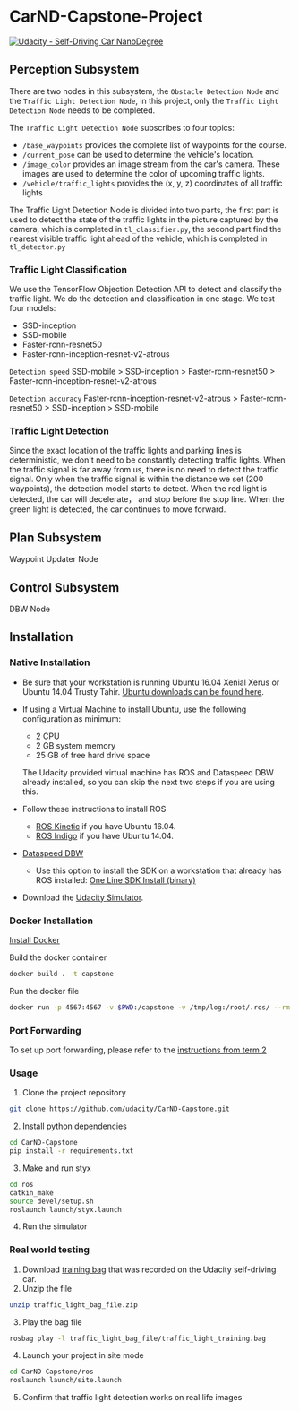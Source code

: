 # CarND-Capstone-Project
[![Udacity - Self-Driving Car NanoDegree](https://s3.amazonaws.com/udacity-sdc/github/shield-carnd.svg)](http://www.udacity.com/drive)

## Perception Subsystem

There are two nodes in this subsystem, the `Obstacle Detection Node` and the `Traffic Light Detection Node`, in this project, only the `Traffic Light Detection Node` needs to be completed.

The `Traffic Light Detection Node` subscribes to four topics:

* `/base_waypoints` provides the complete list of waypoints for the course.
* `/current_pose` can be used to determine the vehicle's location.
* `/image_color` provides an image stream from the car's camera. These images are used to determine the color of upcoming traffic lights.
* `/vehicle/traffic_lights` provides the (x, y, z) coordinates of all traffic lights

The Traffic Light Detection Node is divided into two parts, the first part is used to detect the state of the traffic lights in the picture captured by the camera, which is completed in `tl_classifier.py`, the second part find the nearest visible traffic light ahead of the vehicle, which is completed in `tl_detector.py`

### Traffic Light Classification

We use the TensorFlow Objection Detection API to detect and classify the traffic light. We do the detection and classification in one stage. We test four models:

* SSD-inception
* SSD-mobile
* Faster-rcnn-resnet50
* Faster-rcnn-inception-resnet-v2-atrous

`Detection speed` SSD-mobile > SSD-inception > Faster-rcnn-resnet50 > Faster-rcnn-inception-resnet-v2-atrous

`Detection accuracy` Faster-rcnn-inception-resnet-v2-atrous > Faster-rcnn-resnet50 > SSD-inception > SSD-mobile


### Traffic Light Detection

Since the exact location of the traffic lights and parking lines is deterministic, we don't need to be constantly detecting traffic lights. When the traffic signal is far away from us, there is no need to detect the traffic signal. Only when the traffic signal is within the distance we set (200 waypoints), the detection model starts to detect. When the red light is detected, the car will decelerate， and stop before the stop line. When the green light is detected, the car continues to move forward.

## Plan Subsystem


Waypoint Updater Node


## Control Subsystem


DBW Node

## Installation

### Native Installation

* Be sure that your workstation is running Ubuntu 16.04 Xenial Xerus or Ubuntu 14.04 Trusty Tahir. [Ubuntu downloads can be found here](https://www.ubuntu.com/download/desktop).
* If using a Virtual Machine to install Ubuntu, use the following configuration as minimum:
  * 2 CPU
  * 2 GB system memory
  * 25 GB of free hard drive space

  The Udacity provided virtual machine has ROS and Dataspeed DBW already installed, so you can skip the next two steps if you are using this.

* Follow these instructions to install ROS
  * [ROS Kinetic](http://wiki.ros.org/kinetic/Installation/Ubuntu) if you have Ubuntu 16.04.
  * [ROS Indigo](http://wiki.ros.org/indigo/Installation/Ubuntu) if you have Ubuntu 14.04.
* [Dataspeed DBW](https://bitbucket.org/DataspeedInc/dbw_mkz_ros)
  * Use this option to install the SDK on a workstation that already has ROS installed: [One Line SDK Install (binary)](https://bitbucket.org/DataspeedInc/dbw_mkz_ros/src/81e63fcc335d7b64139d7482017d6a97b405e250/ROS_SETUP.md?fileviewer=file-view-default)
* Download the [Udacity Simulator](https://github.com/udacity/CarND-Capstone/releases).

### Docker Installation

[Install Docker](https://docs.docker.com/engine/installation/)

Build the docker container

```bash
docker build . -t capstone
```

Run the docker file

```bash
docker run -p 4567:4567 -v $PWD:/capstone -v /tmp/log:/root/.ros/ --rm -it capstone
```

### Port Forwarding

To set up port forwarding, please refer to the [instructions from term 2](https://classroom.udacity.com/nanodegrees/nd013/parts/40f38239-66b6-46ec-ae68-03afd8a601c8/modules/0949fca6-b379-42af-a919-ee50aa304e6a/lessons/f758c44c-5e40-4e01-93b5-1a82aa4e044f/concepts/16cf4a78-4fc7-49e1-8621-3450ca938b77)

### Usage

1. Clone the project repository

```bash
git clone https://github.com/udacity/CarND-Capstone.git
```

2. Install python dependencies

```bash
cd CarND-Capstone
pip install -r requirements.txt
```

3. Make and run styx

```bash
cd ros
catkin_make
source devel/setup.sh
roslaunch launch/styx.launch
```

4. Run the simulator

### Real world testing

1. Download [training bag](https://s3-us-west-1.amazonaws.com/udacity-selfdrivingcar/traffic_light_bag_file.zip) that was recorded on the Udacity self-driving car.
2. Unzip the file

```bash
unzip traffic_light_bag_file.zip
```

3. Play the bag file

```bash
rosbag play -l traffic_light_bag_file/traffic_light_training.bag
```

4. Launch your project in site mode

```bash
cd CarND-Capstone/ros
roslaunch launch/site.launch
```

5. Confirm that traffic light detection works on real life images

